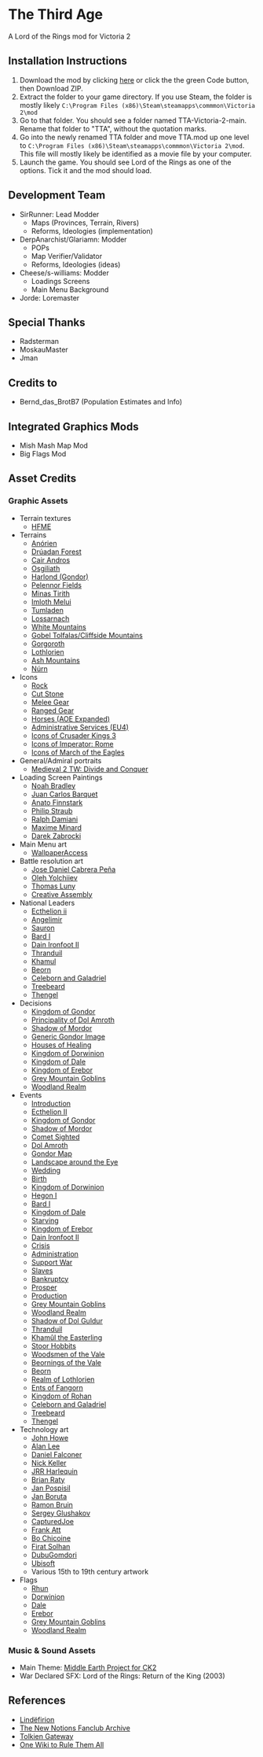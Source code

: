 # The Third Age
A Lord of the Rings mod for Victoria 2

## Installation Instructions
1. Download the mod by clicking [here](https://github.com/The-Third-Age/TTA-Victoria-2/archive/main.zip) or click the the green Code button, then Download ZIP.
2. Extract the folder to your game directory. If you use Steam, the folder is mostly likely `C:\Program Files (x86)\Steam\steamapps\commmon\Victoria 2\mod`
3. Go to that folder. You should see a folder named TTA-Victoria-2-main. Rename that folder to "TTA", without the quotation marks.
4. Go into the newly renamed TTA folder and move TTA.mod up one level to `C:\Program Files (x86)\Steam\steamapps\commmon\Victoria 2\mod`. This file will mostly likely be identified as a movie file by your computer.
5. Launch the game. You should see Lord of the Rings as one of the options. Tick it and the mod should load.

## Development Team
 - SirRunner: Lead Modder
   - Maps (Provinces, Terrain, Rivers)
   - Reforms, Ideologies (implementation)
 - DerpAnarchist/Glariamn: Modder 
   - POPs
   - Map Verifier/Validator
   - Reforms, Ideologies (ideas)
 - Cheese/s-williams: Modder
   - Loadings Screens
   - Main Menu Background
 - Jorde: Loremaster

## Special Thanks
 - Radsterman
 - MoskauMaster
 - Jman

## Credits to
 - Bernd_das_BrotB7 (Population Estimates and Info)
 
## Integrated Graphics Mods
 - Mish Mash Map Mod
 - Big Flags Mod
 
## Asset Credits
### Graphic Assets
- Terrain textures
	- [HFME](https://github.com/Historical-Expansion-Mod/Greater-Flavor-Mod)
- Terrains
	- [Anórien](https://lotr.fandom.com/wiki/An%C3%B3rien?file=Anorienwide.jpg)
	- [Drúadan Forest](http://tolkiengateway.net/wiki/File:Gail_McIntosh_-_Dr%C3%BAadan_Forest.jpg)
	- [Cair Andros](https://lotro-wiki.com/index.php/File:Cair_Andros.jpg)
	- [Osgiliath](https://lotr.fandom.com/wiki/Osgiliath?file=Boromir_in_Osgiliath.png)
	- [Harlond (Gondor)](https://www.wikiwand.com/en/Gondor)
	- [Pelennor Fields](https://www.pinterest.com/pin/470485492291623454/)
	- [Minas Tirith](https://imgur.com/gallery/QR0zLrd)
	- [Imloth Melui](https://en.dcodumilieu.fr/large-imloth-melui-white-rose-bush/)
	- [Tumladen](https://www.deviantart.com/samo-art/art/Fields-of-Gondolin-634594288)
	- [Lossarnach](https://www.goodfon.com/wallpaper/gory-tsvety-oblaka-lug-dolina.html)
	- [White Mountains](https://www.pexels.com/photo/two-man-hiking-on-snow-mountain-869258/)
	- [Gobel Tolfalas/Cliffside Mountains](https://www.pexels.com/photo/person-in-yellow-jacket-standing-on-green-grass-field-near-mountain-4386973/)
	- [Gorgoroth](https://www.deviantart.com/datem/art/Mordor-828480649)
	- [Lothlorien](https://aminoapps.com/c/lotr/page/item/lothlorien/VGfv_I54berqEeN5DYZzR5Wvd3pKZB)
	- [Ash Mountains](https://armchaircorporal.wordpress.com/gandalfs-plan-to-enter-mordor/)
	- [Núrn](https://lotr.fandom.com/wiki/N%C3%BArn)
- Icons
	- [Rock](http://14thwarriorcustomsettlers.blogspot.com/2008/02/rock-this-town.html)
	- [Cut Stone](https://icon-library.com/icon/brick-icon-png-26.html)
	- [Melee Gear](https://thenounproject.com/term/shield-and-sword/1477540/)
	- [Ranged Gear](https://www.pinterest.com/pin/814588651337049655/)
	- [Horses (AOE Expanded)](https://github.com/AoE-guys/AOE-exp)
	- [Administrative Services (EU4)](https://store.steampowered.com/app/236850/Europa_Universalis_IV/)
	- [Icons of Crusader Kings 3](https://ck3.paradoxwikis.com/Category:Icons)
	- [Icons of Imperator: Rome](https://imperator.paradoxwikis.com/Category:Icons)
	- [Icons of March of the Eagles](https://store.steampowered.com/app/227760/March_of_the_Eagles/)
- General/Admiral portraits
	- [Medieval 2 TW: Divide and Conquer](https://www.moddb.com/mods/divide-and-conquer)
- Loading Screen Paintings
	- [Noah Bradley](https://www.deviantart.com/noahbradley/art/The-Coming-Darkness-342482698)
	- [Juan Carlos Barquet ](https://www.deviantart.com/jcbarquet/art/The-Argonath-Lord-of-the-Rings-TCG-491228684)
	- [Anato Finnstark](https://www.deviantart.com/anatofinnstark/art/The-fate-of-Isildur-The-Lord-of-the-Rings-797000838)
	- [Philip Straub](https://www.deviantart.com/philipstraub/art/Rivendell-296293972)
	- [Ralph Damiani](https://www.deviantart.com/ralphdamiani/art/Across-Middle-Earth-Hollin-Gate-635946811)
	- [Maxime Minard](https://www.deviantart.com/istrandar/art/The-Nazgul-822732313)
	- [Darek Zabrocki](https://www.deviantart.com/darekzabrocki/art/reaching-the-Victory-397615037)
- Main Menu art
	- [WallpaperAccess](https://wallpaperaccess.com/full/758025.jpg)
- Battle resolution art
	- [Jose Daniel Cabrera Peña](https://www.artstation.com/artwork/o2xk)
	- [Oleh Yolchiiev](https://www.artstation.com/artwork/oxNxz)
	- [Thomas Luny](https://en.wikipedia.org/wiki/File:Thomas_Luny_-_A_Packet_Boat_Under_Sail_in_a_Breeze_off_the_South_Foreland_-_Google_Art_Project.jpg)
	- [Creative Assembly](https://www.worldhistory.org/image/2566/roman-naval-warfare/)
- National Leaders
	- [Ecthelion ii](https://www.deviantart.com/maelstromarts/art/The-White-Sanctuary-347365430)
	- [Angelimir](https://ar.pinterest.com/pin/512636370079480435/)
	- [Sauron](https://www.reddit.com/r/lotr/comments/9vpfef/the_eye_of_sauron/)
	- [Bard I](https://therealmcgee.tumblr.com/post/73778088091/bard-the-bowman)
	- [Dain Ironfoot II](https://www.reddit.com/r/lotr/comments/ey4crf/dain_ironfoot_concept_art_by_nickbkeller/)
	- [Thranduil](https://middle-earth.xenite.org/how-is-thranduil-different-from-the-book/)
	- [Khamul](https://villains.fandom.com/wiki/Kham%C3%BBl)
	- [Beorn](https://lotr.fandom.com/wiki/Beorn)
	- [Celeborn and Galadriel](https://www.pinterest.com/pin/590604938609629407/)
	- [Treebeard](https://www.geektopiagames.com/games/epic-duels/lord-of-the-rings-epic-duels/treebeard/)
	- [Thengel](https://lotr.fandom.com/it/wiki/Thengel)
- Decisions
	- [Kingdom of Gondor](https://commons.wikimedia.org/wiki/File:Flag_of_Gondor.svg)
	- [Principality of Dol Amroth](https://en.everybodywiki.com/Dol_Amroth)
	- [Shadow of Mordor](https://www.pngwing.com/en/free-png-nuvgy)
	- [Generic Gondor Image](https://fineartamerica.com/featured/white-tree-of-gondor-ellen-iati.html?product=tapestry)
	- [Houses of Healing](http://tolkiengateway.net/wiki/File:Mat%C4%9Bj_%C4%8Cadil_-_The_Hands_of_the_King_are_the_Hands_of_the_Healer.jpeg)
	- [Kingdom of Dorwinion](http://thefourthage.wikidot.com/kingdom-of-dorwinion)
	- [Kingdom of Dale](http://tolkiengateway.net/wiki/Kingdom_of_Dale)
	- [Kingdom of Erebor](https://www.roblox.com/library/105494860/The-Dwarf-Kingdom-of-Erebor)
	- [Grey Mountain Goblins](https://www.pinterest.com/pin/541698661430483809/)
	- [Woodland Realm](https://www.pinterest.com/pin/60376451238056423/)
- Events
	- [Introduction](https://www.theverge.com/2017/11/13/16644782/the-lord-of-the-rings-amazon-television-show)
	- [Ecthelion II](https://thefandomentals.com/minas-tirith-gondor-lotr-reread/)
	- [Kingdom of Gondor](https://middle-earth-film-saga.fandom.com/wiki/Gondor?file=338c4d306b4577464bb410426afd247f_%25281%2529.jpg)
	- [Shadow of Mordor](https://www.pinterest.com/pin/379287599869351678/)
	- [Comet Sighted](https://www.newscientist.com/article/2245355-longest-known-comet-tail-stretched-for-over-a-billion-kilometres/)
	- [Dol Amroth](http://www.starsuncounted.com/2018/06/i-would-live-in-dol-amroth.html)
	- [Gondor Map](https://static.wikia.nocookie.net/merp/images/c/c2/Gondor.jpg/revision/latest?cb=20121004101904)
	- [Landscape around the Eye](https://wallpaperaccess.com/eye-of-sauron)
	- [Wedding](http://www.councilofelrond.com/imagegallery/eowyn-and-faramir-8/)
	- [Birth](http://fantasiadomain.com/lotrcameo/extras.html)
	- [Kingdom of Dorwinion](https://notionclubarchives.fandom.com/wiki/Dorwinion_(Rh%C3%BBn))
	- [Hegon I](https://notionclubarchives.fandom.com/wiki/Dorwinion_(Rh%C3%BBn))
	- [Bard I](https://id.pinterest.com/pin/320881542193467529/)
	- [Kingdom of Dale](http://www.stephenwigmore.com/2013/02/populations-of-middle-earth-lands-of.html)
	- [Starving](https://www.shutterstock.com/search/empty+farm+field?image_type=photo)
	- [Kingdom of Erebor](https://www.deviantart.com/paper-hacker/art/The-Hobbit-Map-to-Erebor-750919813)
	- [Dain Ironfoot II](https://www.wallpaperflare.com/art-the-hobbit-erebor-middle-earth-lonely-mountain-wallpaper-grilz)
	- [Crisis](https://medium.com/the-coffeelicious/life-lessons-from-the-fellowship-of-the-ring-70dbb65daaa5)
	- [Administration](https://thefandomentals.com/last-debate-tolkien-lotr-reread/)
	- [Support War](https://lotr.fandom.com/wiki/War_of_the_Last_Alliance)
	- [Slaves](https://talkinabouttolkien.wordpress.com/2015/01/10/the-scouring-of-the-shire/)
	- [Bankruptcy](https://www.deviantart.com/vectorgeek/art/Lord-of-the-Rings-Currency-Front-297542456)
	- [Prosper](https://www.cracked.com/article_30300_lord-of-the-rings-only-exists-because-tolkiens-son-was-annoying.html)
	- [Production](https://www.pinterest.com/pin/47780446016554389/)
	- [Grey Mountain Goblins](http://www.stephenwigmore.com/2013/02/populations-of-middle-earth-lands-of.html)
	- [Woodland Realm](https://www.kronozio.com/card/fd628d6c-354c-47f0-8e74-b8ff97753f22/1995-Middle-Earth-The-Wizards-Unlimited-Woodland-Realm-NNO)
	- [Shadow of Dol Guldur](https://www.pinterest.com/pin/496240452661364039/)
	- [Thranduil](https://www.pinterest.com/pin/720364902878112869/)
	- [Khamûl the Easterling](https://www.reddit.com/r/lotr/comments/hfj6vw/my_oil_painting_of_dol_guldur_on_canvas/)
	- [Stoor Hobbits](https://doubtfulsea.com/2020/08/26/bushwhacked/)
	- [Woodsmen of the Vale](https://doubtfulsea.com/2020/08/26/bushwhacked/)
	- [Beornings of the Vale](https://doubtfulsea.com/2020/08/26/bushwhacked/)
	- [Beorn](https://tor-fotm.obsidianportal.com/wikis/beorns-hall)
	- [Realm of Lothlorien](https://www.pinterest.com/pin/323485185712558408/)
	- [Ents of Fangorn](https://middle-earth.xenite.org/how-long-is-an-ent-stride/fangorn-forest-map-01/)
	- [Kingdom of Rohan](https://www.pinterest.com/pin/41658365283480844/)
	- [Celeborn and Galadriel](https://www.mdislander.com/living/arts-a-living/visit-lothlorien)
	- [Treebeard](https://hobbitlotrtrilogy.fandom.com/wiki/Fangorn_Forest)
	- [Thengel](https://www.wesleygardner.com/projects/e0vlO3)
- Technology art
	- [John Howe](https://www.john-howe.com/portfolio/gallery/categories.php?cat_id=66)
	- [Alan Lee](https://www.iamag.co/the-art-of-alan-lee/)
	- [Daniel Falconer](https://www.artstation.com/artwork/GaNGx4)
	- [Nick Keller](http://www.nickkellerart.com/)
	- [JRR Harlequin](https://jrrharlequin.com/lord-of-the-rings-battle-for-middle-earth)
	- [Brian Raty](https://www.artstation.com/brianraty)
	- [Jan Pospisil](https://www.deviantart.com/merlkir)
	- [Jan Boruta](https://www.deviantart.com/janboruta)
	- [Ramon Bruin](https://www.deviantart.com/ramonbruin)
	- [Sergey Glushakov](https://www.deviantart.com/dinodrawing)
	- [CapturedJoe](https://www.deviantart.com/capturedjoe)
	- [Frank Att](https://www.deviantart.com/frankatt)
	- [Bo Chicoine](https://www.deviantart.com/bochicoine)
	- [Firat Solhan](https://www.deviantart.com/firatsolhan)
	- [DubuGomdori](https://www.deviantart.com/dubugomdori)
	- [Ubisoft](https://www.wallpaperflare.com/artwork-assassins-creed-concept-art-sailing-ship-shipyard-wallpaper-uteqo)
	- Various 15th to 19th century artwork
 - Flags
	- [Rhun](https://european-war-4.boards.net/thread/8501/lord-middle-earth-mod)
	- [Dorwinion](https://european-war-4.boards.net/thread/8501/lord-middle-earth-mod)
	- [Dale](https://middleearth-expanded.fandom.com/wiki/Kingdom_of_Dale)
	- [Erebor](https://european-war-4.boards.net/thread/8501/lord-middle-earth-mod)
	- [Grey Mountain Goblins](https://www.pinterest.com/pin/541698661430483809/)
	- [Woodland Realm](https://european-war-4.boards.net/thread/8501/lord-middle-earth-mod)

### Music & Sound Assets
- Main Theme: [Middle Earth Project for CK2](https://forum.paradoxplaza.com/forum/threads/mod-middle-earth-project.665444/)
- War Declared SFX: Lord of the Rings: Return of the King (2003)
	
## References
 - [Lindëfirion](http://lindefirion.net/)
 - [The New Notions Fanclub Archive](https://notionclubarchives.fandom.com/wiki/Arda_Role_Playing_Wiki)
 - [Tolkien Gateway](http://tolkiengateway.net/wiki/Main_Page)
 - [One Wiki to Rule Them All](https://lotr.fandom.com/wiki/Main_Page)
